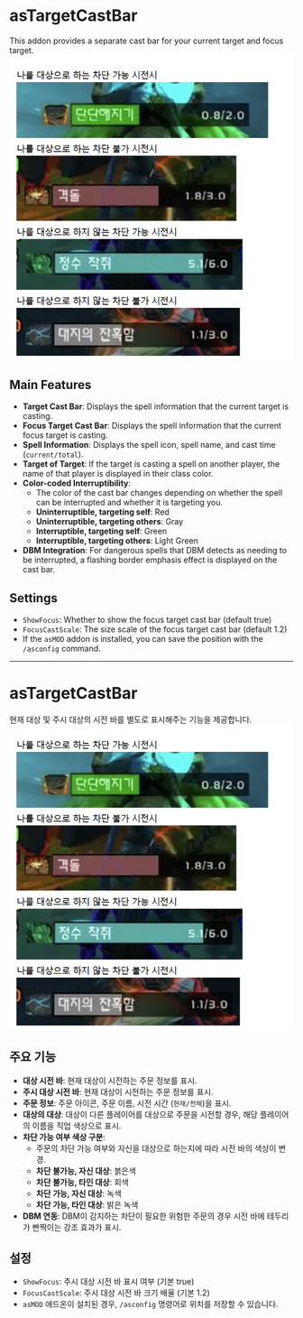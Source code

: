 # asTargetCastBar

This addon provides a separate cast bar for your current target and focus target.
![asTargetCastBar](https://github.com/aspilla/asMOD/blob/main/.Pictures/asTargetCastBar.jpg?raw=true)

## Main Features

*   **Target Cast Bar**: Displays the spell information that the current target is casting.
*   **Focus Target Cast Bar**: Displays the spell information that the current focus target is casting.
*   **Spell Information**: Displays the spell icon, spell name, and cast time (`current/total`).
*   **Target of Target**: If the target is casting a spell on another player, the name of that player is displayed in their class color.
*   **Color-coded Interruptibility**:
    *   The color of the cast bar changes depending on whether the spell can be interrupted and whether it is targeting you.
    *   **Uninterruptible, targeting self**: Red
    *   **Uninterruptible, targeting others**: Gray
    *   **Interruptible, targeting self**: Green
    *   **Interruptible, targeting others**: Light Green
*   **DBM Integration**: For dangerous spells that DBM detects as needing to be interrupted, a flashing border emphasis effect is displayed on the cast bar.

## Settings

*   `ShowFocus`: Whether to show the focus target cast bar (default true)
*   `FocusCastScale`: The size scale of the focus target cast bar (default 1.2)
*   If the `asMOD` addon is installed, you can save the position with the `/asconfig` command.

---

# asTargetCastBar

현재 대상 및 주시 대상의 시전 바를 별도로 표시해주는 기능을 제공합니다.
![asTargetCastBar](https://github.com/aspilla/asMOD/blob/main/.Pictures/asTargetCastBar.jpg?raw=true)

## 주요 기능

*   **대상 시전 바**: 현재 대상이 시전하는 주문 정보를 표시.
*   **주시 대상 시전 바**: 현재 대상이 시전하는 주문 정보를 표시.
*   **주문 정보**: 주문 아이콘, 주문 이름, 시전 시간 (`현재/전체`)을 표시.
*   **대상의 대상**: 대상이 다른 플레이어를 대상으로 주문을 시전할 경우, 해당 플레이어의 이름을 직업 색상으로 표시.
*   **차단 가능 여부 색상 구분**:
    *   주문의 차단 가능 여부와 자신을 대상으로 하는지에 따라 시전 바의 색상이 변경.
    *   **차단 불가능, 자신 대상**: 붉은색
    *   **차단 불가능, 타인 대상**: 회색
    *   **차단 가능, 자신 대상**: 녹색
    *   **차단 가능, 타인 대상**: 밝은 녹색
*   **DBM 연동**: DBM이 감지하는 차단이 필요한 위험한 주문의 경우 시전 바에 테두리가 빤짝이는 강조 효과가 표시.

## 설정

*   `ShowFocus`: 주시 대상 시전 바 표시 여부 (기본 true)
*   `FocusCastScale`: 주시 대상 시전 바 크기 배율 (기본 1.2)
*   `asMOD` 애드온이 설치된 경우, `/asconfig` 명령어로 위치를 저장할 수 있습니다.